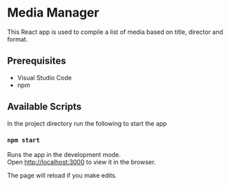# Media Manager

This React app is used to compile a list of media based on title, director and format.

## Prerequisites

- Visual Studio Code
- npm

## Available Scripts

In the project directory run the following to start the app

### `npm start`

Runs the app in the development mode.\
Open [http://localhost:3000](http://localhost:3000) to view it in the browser.

The page will reload if you make edits.
